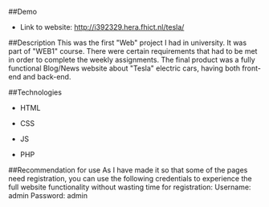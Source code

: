 ##Demo
- Link to website: http://i392329.hera.fhict.nl/tesla/

##Description
This was the first "Web" project I had in university. It was part of "WEB1" course. There were certain requirements that had to be met in order to complete the weekly assignments.
The final product was a fully functional Blog/News website about "Tesla" electric cars, having both front-end and back-end.

##Technologies
- HTML
- CSS
- JS

- PHP

##Recommendation for use
As I have made it so that some of the pages need registration, you can use the following credentials to experience the full website functionality without wasting time for registration:
Username: admin
Password: admin